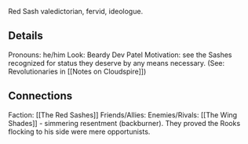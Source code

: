 ---
---

Red Sash valedictorian, fervid, ideologue.
## Details
Pronouns: he/him
Look: Beardy Dev Patel
Motivation: see the Sashes recognized for status they deserve by any means necessary.
(See: Revolutionaries in [[Notes on Cloudspire]])
## Connections
Faction: [[The Red Sashes]]
Friends/Allies:
Enemies/Rivals: [[The Wing Shades]] - simmering resentment (backburner). They proved the Rooks flocking to his side were mere opportunists.

